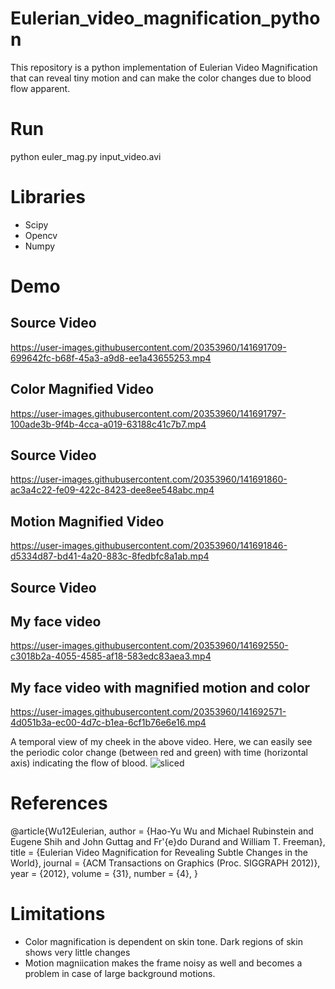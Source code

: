 # Eulerian_video_magnification_python
This repository is a python implementation of Eulerian Video Magnification that can reveal tiny motion and can make the color changes due to blood flow apparent. 

# Run
python euler_mag.py input_video.avi

# Libraries
- Scipy
- Opencv
- Numpy

# Demo
## Source Video

https://user-images.githubusercontent.com/20353960/141691709-699642fc-b68f-45a3-a9d8-ee1a43655253.mp4

## Color Magnified Video

https://user-images.githubusercontent.com/20353960/141691797-100ade3b-9f4b-4cca-a019-63188c41c7b7.mp4

## Source Video

https://user-images.githubusercontent.com/20353960/141691860-ac3a4c22-fe09-422c-8423-dee8ee548abc.mp4

## Motion Magnified Video

https://user-images.githubusercontent.com/20353960/141691846-d5334d87-bd41-4a20-883c-8fedbfc8a1ab.mp4

## Source Video
## My face video

https://user-images.githubusercontent.com/20353960/141692550-c3018b2a-4055-4585-af18-583edc83aea3.mp4

## My face video with magnified motion and color

https://user-images.githubusercontent.com/20353960/141692571-4d051b3a-ec00-4d7c-b1ea-6cf1b76e6e16.mp4

A temporal view of my cheek in the above video. Here, we can easily see the periodic color change (between red and green) with time (horizontal axis) indicating the flow of blood.
![sliced](https://user-images.githubusercontent.com/20353960/141746680-1276f38e-e4a9-4301-afe2-3d48fe9eca3a.png)

# References
@article{Wu12Eulerian,
  author = {Hao-Yu Wu and Michael Rubinstein and Eugene Shih and John Guttag and Fr\'{e}do Durand and
  William T. Freeman},
  title = {Eulerian Video Magnification for Revealing Subtle Changes in the World},
  journal = {ACM Transactions on Graphics (Proc. SIGGRAPH 2012)},
  year = {2012},
  volume = {31},
  number = {4},
}

# Limitations
- Color magnification is dependent on skin tone. Dark regions of skin shows very little changes
- Motion magniication makes the frame noisy as well and becomes a problem in case of large background motions. 
